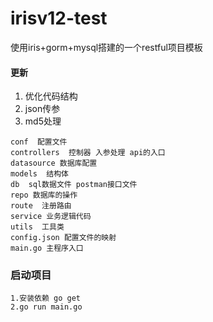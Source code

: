 # irisv12-test

使用iris+gorm+mysql搭建的一个restful项目模板

#### 更新

1. 优化代码结构
2. json传参
3. md5处理

```
conf  配置文件
controllers  控制器 入参处理 api的入口
datasource 数据库配置 
models  结构体
db  sql数据文件 postman接口文件
repo 数据库的操作
route  注册路由
service 业务逻辑代码
utils  工具类
config.json 配置文件的映射
main.go 主程序入口
```

### 启动项目

```
1.安装依赖 go get
2.go run main.go
```